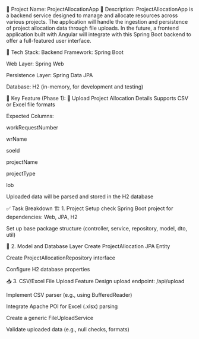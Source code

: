 📘 Project Name: ProjectAllocationApp
📝 Description:
ProjectAllocationApp is a backend service designed to manage and allocate resources across various projects. The application will handle the ingestion and persistence of project allocation data through file uploads. In the future, a frontend application built with Angular will integrate with this Spring Boot backend to offer a full-featured user interface.

🧰 Tech Stack:
Backend Framework: Spring Boot

Web Layer: Spring Web

Persistence Layer: Spring Data JPA

Database: H2 (in-memory, for development and testing)

🚀 Key Feature (Phase 1):
📂 Upload Project Allocation Details
Supports CSV or Excel file formats

Expected Columns:

workRequestNumber

wrName

soeId

projectName

projectType

lob

Uploaded data will be parsed and stored in the H2 database

✅ Task Breakdown
🏗️ 1. Project Setup
 check Spring Boot project for dependencies: Web, JPA, H2

 Set up base package structure (controller, service, repository, model, dto, util)

🧱 2. Model and Database Layer
 Create ProjectAllocation JPA Entity

 Create ProjectAllocationRepository interface

 Configure H2 database properties

📥 3. CSV/Excel File Upload Feature
 Design upload endpoint: /api/upload

 Implement CSV parser (e.g., using BufferedReader)

 Integrate Apache POI for Excel (.xlsx) parsing

 Create a generic FileUploadService

 Validate uploaded data (e.g., null checks, formats)
